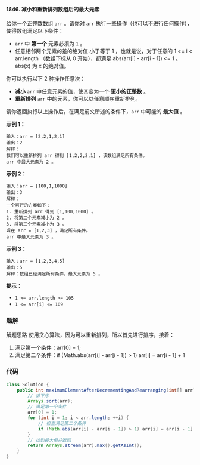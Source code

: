 #### 1846. 减小和重新排列数组后的最大元素

给你一个正整数数组 `arr` 。请你对 `arr` 执行一些操作（也可以不进行任何操作），使得数组满足以下条件：

- `arr` 中 **第一个** 元素必须为 `1` 。
- 任意相邻两个元素的差的绝对值 小于等于 1 ，也就是说，对于任意的 1 <= i < arr.length （数组下标从 0 开始），都满足 abs(arr[i] - arr[i - 1]) <= 1 。abs(x) 为 x 的绝对值。

你可以执行以下 2 种操作任意次：

- **减小** `arr` 中任意元素的值，使其变为一个 **更小的正整数** 。
- **重新排列** `arr` 中的元素，你可以以任意顺序重新排列。

请你返回执行以上操作后，在满足前文所述的条件下，`arr` 中可能的 **最大值** 。

**示例 1：**

```shell
输入：arr = [2,2,1,2,1]
输出：2
解释：
我们可以重新排列 arr 得到 [1,2,2,2,1] ，该数组满足所有条件。
arr 中最大元素为 2 。
```

**示例 2：**

```shell
输入：arr = [100,1,1000]
输出：3
解释：
一个可行的方案如下：
1. 重新排列 arr 得到 [1,100,1000] 。
2. 将第二个元素减小为 2 。
3. 将第三个元素减小为 3 。
现在 arr = [1,2,3] ，满足所有条件。
arr 中最大元素为 3 。
```

**示例 3：**

```shell
输入：arr = [1,2,3,4,5]
输出：5
解释：数组已经满足所有条件，最大元素为 5 。
```

**提示：**

- `1 <= arr.length <= 105`
- `1 <= arr[i] <= 109`

### 题解

解题思路
使用贪心算法，因为可以重新排列，所以首先进行排序，接着：

1. 满足第一个条件：arr[0] = 1;
2. 满足第二个条件：if (Math.abs(arr[i] - arr[i - 1]) > 1) arr[i] = arr[i - 1] + 1

### 代码

```java
class Solution {
    public int maximumElementAfterDecrementingAndRearranging(int[] arr) {
        // 排下序
        Arrays.sort(arr);
        // 满足第一个条件
        arr[0] = 1;
        for (int i = 1; i < arr.length; ++i) {
            // 检查满足第二个条件
            if (Math.abs(arr[i] - arr[i - 1]) > 1) arr[i] = arr[i - 1] + 1;
        }
        // 找到最大值并返回
        return Arrays.stream(arr).max().getAsInt();
    }
}
```

